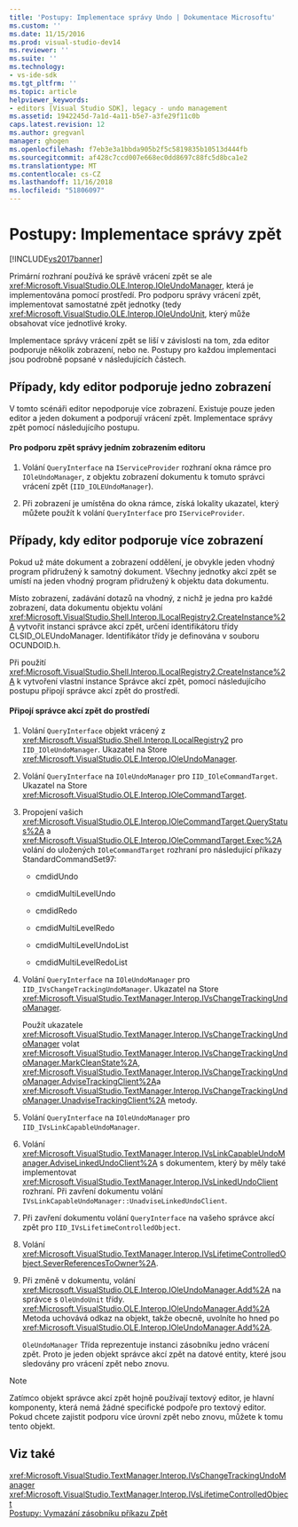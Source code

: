 ```yaml
---
title: 'Postupy: Implementace správy Undo | Dokumentace Microsoftu'
ms.custom: ''
ms.date: 11/15/2016
ms.prod: visual-studio-dev14
ms.reviewer: ''
ms.suite: ''
ms.technology:
- vs-ide-sdk
ms.tgt_pltfrm: ''
ms.topic: article
helpviewer_keywords:
- editors [Visual Studio SDK], legacy - undo management
ms.assetid: 1942245d-7a1d-4a11-b5e7-a3fe29f11c0b
caps.latest.revision: 12
ms.author: gregvanl
manager: ghogen
ms.openlocfilehash: f7eb3e3a1bbda905b2f5c5819835b10513d444fb
ms.sourcegitcommit: af428c7ccd007e668ec0dd8697c88fc5d8bca1e2
ms.translationtype: MT
ms.contentlocale: cs-CZ
ms.lasthandoff: 11/16/2018
ms.locfileid: "51806097"
---
```

# <a name="how-to-implement-undo-management"></a>Postupy: Implementace správy zpět
[!INCLUDE[vs2017banner](../includes/vs2017banner.md)]

Primární rozhraní používá ke správě vrácení zpět se ale <xref:Microsoft.VisualStudio.OLE.Interop.IOleUndoManager>, která je implementována pomocí prostředí. Pro podporu správy vrácení zpět, implementovat samostatné zpět jednotky (tedy <xref:Microsoft.VisualStudio.OLE.Interop.IOleUndoUnit>, který může obsahovat více jednotlivé kroky.  
  
 Implementace správy vrácení zpět se liší v závislosti na tom, zda editor podporuje několik zobrazení, nebo ne. Postupy pro každou implementaci jsou podrobně popsané v následujících částech.  
  
## <a name="cases-where-an-editor-supports-a-single-view"></a>Případy, kdy editor podporuje jedno zobrazení  
 V tomto scénáři editor nepodporuje více zobrazení. Existuje pouze jeden editor a jeden dokument a podporují vrácení zpět. Implementace správy zpět pomocí následujícího postupu.  
  
#### <a name="to-support-undo-management-for-a-single-view-editor"></a>Pro podporu zpět správy jedním zobrazením editoru  
  
1.  Volání `QueryInterface` na `IServiceProvider` rozhraní okna rámce pro `IOleUndoManager`, z objektu zobrazení dokumentu k tomuto správci vrácení zpět (`IID_IOLEUndoManager`).  
  
2.  Při zobrazení je umístěna do okna rámce, získá lokality ukazatel, který můžete použít k volání `QueryInterface` pro `IServiceProvider`.  
  
## <a name="cases-where-an-editor-supports-multiple-views"></a>Případy, kdy editor podporuje více zobrazení  
 Pokud už máte dokument a zobrazení oddělení, je obvykle jeden vhodný program přidružený k samotný dokument. Všechny jednotky akcí zpět se umístí na jeden vhodný program přidružený k objektu data dokumentu.  
  
 Místo zobrazení, zadávání dotazů na vhodný, z nichž je jedna pro každé zobrazení, data dokumentu objektu volání <xref:Microsoft.VisualStudio.Shell.Interop.ILocalRegistry2.CreateInstance%2A> vytvořit instanci správce akcí zpět, určení identifikátoru třídy CLSID_OLEUndoManager. Identifikátor třídy je definována v souboru OCUNDOID.h.  
  
 Při použití <xref:Microsoft.VisualStudio.Shell.Interop.ILocalRegistry2.CreateInstance%2A> k vytvoření vlastní instance Správce akcí zpět, pomocí následujícího postupu připojí správce akcí zpět do prostředí.  
  
#### <a name="to-hook-your-undo-manager-into-the-environment"></a>Připojí správce akcí zpět do prostředí  
  
1. Volání `QueryInterface` objekt vrácený z <xref:Microsoft.VisualStudio.Shell.Interop.ILocalRegistry2> pro `IID_IOleUndoManager`. Ukazatel na Store <xref:Microsoft.VisualStudio.OLE.Interop.IOleUndoManager>.  
  
2. Volání `QueryInterface` na `IOleUndoManager` pro `IID_IOleCommandTarget`. Ukazatel na Store <xref:Microsoft.VisualStudio.OLE.Interop.IOleCommandTarget>.  
  
3. Propojení vašich <xref:Microsoft.VisualStudio.OLE.Interop.IOleCommandTarget.QueryStatus%2A> a <xref:Microsoft.VisualStudio.OLE.Interop.IOleCommandTarget.Exec%2A> volání do uložených `IOleCommandTarget` rozhraní pro následující příkazy StandardCommandSet97:  
  
   -   cmdidUndo  
  
   -   cmdidMultiLevelUndo  
  
   -   cmdidRedo  
  
   -   cmdidMultiLevelRedo  
  
   -   cmdidMultiLevelUndoList  
  
   -   cmdidMultiLevelRedoList  
  
4. Volání `QueryInterface` na `IOleUndoManager` pro `IID_IVsChangeTrackingUndoManager`. Ukazatel na Store <xref:Microsoft.VisualStudio.TextManager.Interop.IVsChangeTrackingUndoManager>.  
  
    Použít ukazatele <xref:Microsoft.VisualStudio.TextManager.Interop.IVsChangeTrackingUndoManager> volat <xref:Microsoft.VisualStudio.TextManager.Interop.IVsChangeTrackingUndoManager.MarkCleanState%2A>, <xref:Microsoft.VisualStudio.TextManager.Interop.IVsChangeTrackingUndoManager.AdviseTrackingClient%2A>a <xref:Microsoft.VisualStudio.TextManager.Interop.IVsChangeTrackingUndoManager.UnadviseTrackingClient%2A> metody.  
  
5. Volání `QueryInterface` na `IOleUndoManager` pro `IID_IVsLinkCapableUndoManager`.  
  
6. Volání <xref:Microsoft.VisualStudio.TextManager.Interop.IVsLinkCapableUndoManager.AdviseLinkedUndoClient%2A> s dokumentem, který by měly také implementovat <xref:Microsoft.VisualStudio.TextManager.Interop.IVsLinkedUndoClient> rozhraní. Při zavření dokumentu volání `IVsLinkCapableUndoManager::UnadviseLinkedUndoClient`.  
  
7. Při zavření dokumentu volání `QueryInterface` na vašeho správce akcí zpět pro `IID_IVsLifetimeControlledObject`.  
  
8. Volání <xref:Microsoft.VisualStudio.TextManager.Interop.IVsLifetimeControlledObject.SeverReferencesToOwner%2A>.  
  
9. Při změně v dokumentu, volání <xref:Microsoft.VisualStudio.OLE.Interop.IOleUndoManager.Add%2A> na správce s `OleUndoUnit` třídy. <xref:Microsoft.VisualStudio.OLE.Interop.IOleUndoManager.Add%2A> Metoda uchovává odkaz na objekt, takže obecně, uvolníte ho hned po <xref:Microsoft.VisualStudio.OLE.Interop.IOleUndoManager.Add%2A>.  
  
   `OleUndoManager` Třída reprezentuje instanci zásobníku jedno vrácení zpět. Proto je jeden objekt správce akcí zpět na datové entity, které jsou sledovány pro vrácení zpět nebo znovu.  
  
> [!NOTE]
>  Zatímco objekt správce akcí zpět hojně používají textový editor, je hlavní komponenty, která nemá žádné specifické podpoře pro textový editor. Pokud chcete zajistit podporu více úrovní zpět nebo znovu, můžete k tomu tento objekt.  
  
## <a name="see-also"></a>Viz také  
 <xref:Microsoft.VisualStudio.TextManager.Interop.IVsChangeTrackingUndoManager>   
 <xref:Microsoft.VisualStudio.TextManager.Interop.IVsLifetimeControlledObject>   
 [Postupy: Vymazání zásobníku příkazu Zpět](../extensibility/how-to-clear-the-undo-stack.md)

